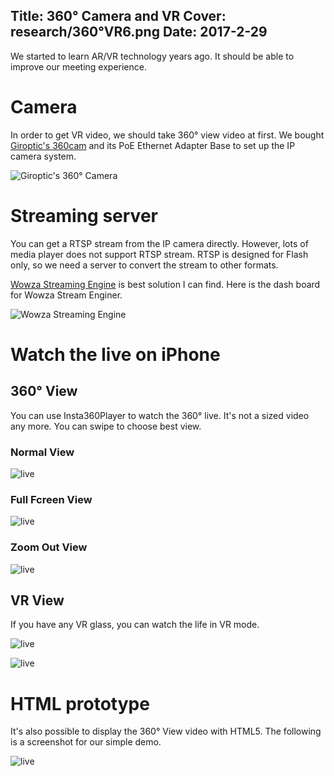 Title: 360° Camera and VR
Cover: research/360°VR6.png
Date: 2017-2-29
---

We started to learn AR/VR technology years ago. It should be able to improve our meeting experience.

# Camera

In order to get VR video, we should take 360° view video at first. We bought [Giroptic's 360cam](https://www.giroptic.com/us/en/360cam) and its PoE Ethernet Adapter Base to set up the IP camera system.

![Giroptic's 360° Camera](../../img_data/research/360°VR1.jpg)

# Streaming server

You can get a RTSP stream from the IP camera directly. However, lots of media player does not support RTSP stream. RTSP is designed for Flash only, so we need a server to convert the stream to other formats.

[Wowza Streaming Engine](https://www.wowza.com/products) is best solution I can find. Here is the dash board for Wowza Stream Enginer.

![Wowza Streaming Engine](../../img_data/research/360°VR2.png)

# Watch the live on iPhone

## 360° View

You can use Insta360Player to watch the 360° live. It's not a sized video any more. You can swipe to choose best view. 

### Normal View 

![live](../../img_data/research/360°VR3.PNG)

### Full Fcreen View

![live](../../img_data/research/360°VR4.PNG)

### Zoom Out View

![live](../../img_data/research/360°VR6.PNG)

## VR View

If you have any VR glass, you can watch the life in VR mode.

![live](../../img_data/research/360°VR8.jpg)

![live](../../img_data/research/360°VR5.PNG)

# HTML prototype

It's also possible to display the 360° View video with HTML5. The following is a screenshot for our simple demo.

![live](../../img_data/research/360°VR7.png)